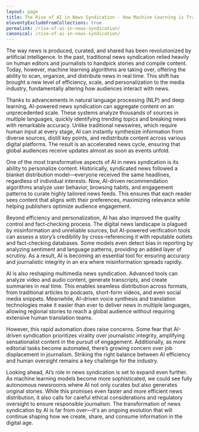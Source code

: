 ```yaml
---
layout: page
title: The Rise of AI in News Syndication - How Machine Learning is Transforming Media Distribution
eleventyExcludeFromCollections: true
permalink: /rise-of-ai-in-news-syndication/
canonical: /rise-of-ai-in-news-syndication/
---
```


The way news is produced, curated, and shared has been revolutionized by artificial intelligence. In the past, traditional news syndication relied heavily on human editors and journalists to handpick stories and compile content. Today, however, machine learning algorithms are taking over, offering the ability to scan, organize, and distribute news in real time. This shift has brought a new level of efficiency, scale, and personalization to the media industry, fundamentally altering how audiences interact with news.

Thanks to advancements in natural language processing (NLP) and deep learning, AI-powered news syndication can aggregate content on an unprecedented scale. These systems analyze thousands of sources in multiple languages, quickly identifying trending topics and breaking news with remarkable accuracy. Unlike traditional newswires, which require human input at every stage, AI can instantly synthesize information from diverse sources, distill key points, and redistribute content across various digital platforms. The result is an accelerated news cycle, ensuring that global audiences receive updates almost as soon as events unfold.

One of the most transformative aspects of AI in news syndication is its ability to personalize content. Historically, syndicated news followed a blanket distribution model—everyone received the same headlines, regardless of individual interests. Now, AI-driven recommendation algorithms analyze user behavior, browsing habits, and engagement patterns to curate highly tailored news feeds. This ensures that each reader sees content that aligns with their preferences, maximizing relevance while helping publishers optimize audience engagement.

Beyond efficiency and personalization, AI has also improved the quality control and fact-checking process. The digital news landscape is plagued by misinformation and unreliable sources, but AI-powered verification tools can assess a story’s credibility by cross-referencing it with reputable outlets and fact-checking databases. Some models even detect bias in reporting by analyzing sentiment and language patterns, providing an added layer of scrutiny. As a result, AI is becoming an essential tool for ensuring accuracy and journalistic integrity in an era where misinformation spreads rapidly.

AI is also reshaping multimedia news syndication. Advanced tools can analyze video and audio content, generate transcripts, and create summaries in real time. This enables seamless distribution across formats, from traditional articles to podcasts, short-form videos, and even social media snippets. Meanwhile, AI-driven voice synthesis and translation technologies make it easier than ever to deliver news in multiple languages, allowing regional stories to reach a global audience without requiring extensive human translation teams.

However, this rapid automation does raise concerns. Some fear that AI-driven syndication prioritizes virality over journalistic integrity, amplifying sensationalist content in the pursuit of engagement. Additionally, as more editorial tasks become automated, there’s growing concern over job displacement in journalism. Striking the right balance between AI efficiency and human oversight remains a key challenge for the industry.

Looking ahead, AI’s role in news syndication is set to expand even further. As machine learning models become more sophisticated, we could see fully autonomous newsrooms where AI not only curates but also generates original stories. While this promises even faster and more efficient news distribution, it also calls for careful ethical considerations and regulatory oversight to ensure responsible journalism. The transformation of news syndication by AI is far from over—it's an ongoing evolution that will continue shaping how we create, share, and consume information in the digital age.



